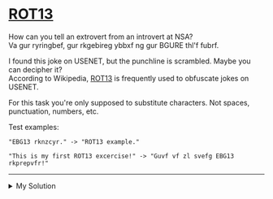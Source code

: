 # [ROT13](https://www.codewars.com/kata/52223df9e8f98c7aa7000062)

How can you tell an extrovert from an introvert at NSA?  
Va gur ryringbef, gur rkgebireg ybbxf ng gur BGURE thl'f fubrf.

I found this joke on USENET, but the punchline is scrambled. Maybe you can decipher it?  
According to Wikipedia, [ROT13](http://en.wikipedia.org/wiki/ROT13) is frequently used to obfuscate jokes on USENET.

For this task you're only supposed to substitute characters. Not spaces, punctuation, numbers, etc.

Test examples:

    "EBG13 rknzcyr." -> "ROT13 example."

    "This is my first ROT13 excercise!" -> "Guvf vf zl svefg EBG13 rkprepvfr!"

---

<details><summary>My Solution</summary>

```js
function rot13(str) {
  return str.replace(/[a-z]/gi, (char) => {
    const offset = char.charCodeAt(0) < 91 ? 65 : 97;
    return String.fromCharCode(
      ((char.charCodeAt(0) - offset + 13) % 26) + offset,
    );
  });
}
```

</details>
